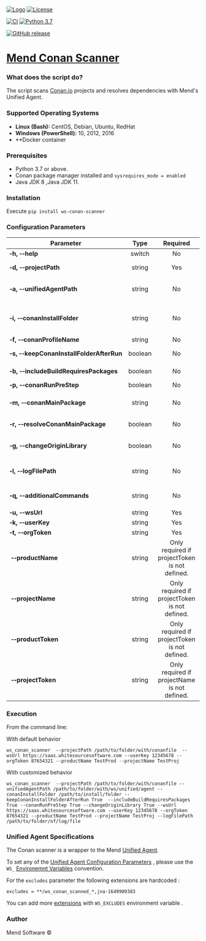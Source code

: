 [![Logo](https://resources.mend.io/mend-sig/logo/mend-dark-logo-horizontal.png)](https://www.mend.io/)
[![License](https://img.shields.io/badge/License-Apache%202.0-yellowgreen.svg)](https://opensource.org/licenses/Apache-2.0)

[![CI](https://github.com/whitesource-ps/ws-conan-scanner/actions/workflows/ci.yml/badge.svg)](https://github.com/whitesource-ps/ws-conan-scanner/actions/workflows/ci.yml)
[![Python 3.7](https://upload.wikimedia.org/wikipedia/commons/thumb/7/76/Blue_Python_3.7%2B_Shield_Badge.svg/86px-Blue_Python_3.7%2B_Shield_Badge.svg.png)](https://www.python.org/downloads/release/python-370/)

[![GitHub release](https://img.shields.io/github/v/release/whitesource-ps/ws-conan-scanner)](https://github.com/whitesource-ps/ws-conan-scanner/releases/latest)

# [Mend Conan Scanner](https://github.com/whitesource-ps/ws-conan-scanner)

### What does the script do?

The script scans [Conan.io](https://docs.conan.io/en/latest/) projects and resolves dependencies with Mend's Unified Agent.

### Supported Operating Systems

- **Linux (Bash):**    CentOS, Debian, Ubuntu, RedHat
- **Windows (PowerShell):**    10, 2012, 2016
- **Docker container

### Prerequisites

- Python 3.7 or above.
- Conan package manager installed and `sysrequires_mode = enabled`
- Java JDK 8 ,Java JDK 11.

### Installation

Execute `pip install ws-conan-scanner`

### Configuration Parameters

| Parameter                                                          |  Type   |                   Required                    |           Default            | Description                                                                                                                                                                                        |
|--------------------------------------------------------------------|:-------:|:---------------------------------------------:|:----------------------------:|----------------------------------------------------------------------------------------------------------------------------------------------------------------------------------------------------|
| **&#x2011;h,&nbsp;&#x2011;&#x2011;help**                           | switch  |                      No                       |                              | Shows help and usage menu.                                                                                                                                                                         |
| **&#x2011;d,&nbsp;&#x2011;&#x2011;projectPath**                    | string  |                      Yes                      |                              | The full path directory which contains the `conanfile.txt` / `conanfile.py` path.                                                                                                                  |
| **&#x2011;a,&nbsp;&#x2011;&#x2011;unifiedAgentPath**               | string  |                      No                       |         projectPath          | The full path directory which contains the Unified Agent ( will be downloaded if not found on in path.                                                                                             |
| **&#x2011;i,&nbsp;&#x2011;&#x2011;conanInstallFolder**             | string  |                      No                       | projectPath/`%Y%m%d%H%M%S%f` | The folder where the installation of packages outputs the generator files with the information of dependencies. Format: `%Y%m%d%H%M%S%f` .                                                         |
| **&#x2011;f,&nbsp;&#x2011;&#x2011;conanProfileName**               | string  |                      No                       |          `default`           | The name of the conan profile .                                                                                                                                                                    |
| **&#x2011;s,&nbsp;&#x2011;&#x2011;keepConanInstallFolderAfterRun** | boolean |                      No                       |            False             | keeps the Conan install folder after run.                                                                                                                                                          |
| **&#x2011;b,&nbsp;&#x2011;&#x2011;includeBuildRequiresPackages**   | boolean |                      No                       |             True             | If True, the scanner will include [build_requirements packages](https://docs.conan.io/en/latest/devtools/build_requires.html).                                                                     |
| **&#x2011;p,&nbsp;&#x2011;&#x2011;conanRunPreStep**                | boolean |                      No                       |            False             | Runs `conan install --build`.                                                                                                                                                                      |
| **&#x2011;m,&nbsp;&#x2011;&#x2011;conanMainPackage**               | string  |                      No                       |                              | "Include the main package `name/package_version@user/channel` of the project's conanfile package".                                                                                                 |
| **&#x2011;r,&nbsp;&#x2011;&#x2011;resolveConanMainPackage**        | boolean |                      No                       |             True             | Retrieve and scan the source files of `conanfile.py` recipe main package.                                                                                                                          |
| **&#x2011;g,&nbsp;&#x2011;&#x2011;changeOriginLibrary**            | boolean |                      No                       |             True             | Auto run of [Origin Library change](https://whitesource.atlassian.net/wiki/spaces/WD/pages/34013522/Changing+the+Origin+Library+for+Source+Files) for conan source libraries in Mend organization. |
| **&#x2011;l,&nbsp;&#x2011;&#x2011;logFilePath**                    | string  |                      No                       |                              | The full path Path to the conan_scanner_log_`%Y%m%d%H%M%S%f`.log file.                                                                                                                             |
| **&#x2011;q,&nbsp;&#x2011;&#x2011;additionalCommands**             | string  |                      No                       |                              | List of additional dobule qutes and space delimited commands to run `"echo 'hello'" "echo 'world'"`                                                                                                |
| **&#x2011;u,&nbsp;&#x2011;&#x2011;wsUrl**                          | string  |                      Yes                      |                              | The Mend organization url.                                                                                                                                                                         |
| **&#x2011;k,&nbsp;&#x2011;&#x2011;userKey**                        | string  |                      Yes                      |                              | The user ( Product Admin ) key.                                                                                                                                                                    |
| **&#x2011;t,&nbsp;&#x2011;&#x2011;orgToken**                       | string  |                      Yes                      |                              | The organization token.                                                                                                                                                                            |
| **&nbsp;&#x2011;&#x2011;productName**                              | string  | Only required if projectToken is not defined. |                              | The product name.                                                                                                                                                                                  |
| **&nbsp;&#x2011;&#x2011;projectName**                              | string  | Only required if projectToken is not defined. |                              | The project name.                                                                                                                                                                                  |
| **&nbsp;&#x2011;&#x2011;productToken**                             | string  | Only required if projectToken is not defined. |                              | The product token.                                                                                                                                                                                 |
| **&nbsp;&#x2011;&#x2011;projectToken**                             | string  | Only required if projectName is not defined.  |                              | The project token.                                                                                                                                                                                 |

### Execution

From the command line:

With default behavior

```
ws_conan_scanner  --projectPath /path/to/folder/with/conanfile  --wsUrl https://saas.whitesourcesoftware.com --userKey 12345678 --orgToken 87654321 --productName TestProd --projectName TestProj
```

With customized behavior

```
ws_conan_scanner  --projectPath /path/to/folder/with/conanfile --unifiedAgentPath /path/to/folder/with/ws/unified/agent --conanInstallFolder /path/to/install/folder --keepConanInstallFolderAfterRun True  --includeBuildRequiresPackages True --conanRunPreStep True --changeOriginLibrary True --wsUrl https://saas.whitesourcesoftware.com --userKey 12345678 --orgToken 87654321 --productName TestProd --projectName TestProj --logFilePath /path/to/folder/of/log/file
```

### Unified Agent Specifications

The Conan scanner is a wrapper to the Mend [Unified Agent](https://whitesource.atlassian.net/wiki/spaces/WD/pages/804814917/Unified+Agent+Overview).

To set any of the [Unified Agent Configuration Parameters](https://whitesource.atlassian.net/wiki/spaces/WD/pages/1544880156/Unified+Agent+Configuration+Parameters) , please use the `WS_` [Environemnt Variables](https://whitesource.atlassian.net/wiki/spaces/WD/pages/1544880156/Unified+Agent+Configuration+Parameters#Configuring-the-Unified-Agent-by-Environment-Variables) convention.

For the `excludes` parameter the following extensions are hardcoded :

```
excludes = **/ws_conan_scanned_*,jna-1649909383
```

You can add more [extensions](https://whitesource.atlassian.net/wiki/spaces/WD/pages/1544880156/Unified+Agent+Configuration+Parameters#Includes%2FExcludes-Glob-Patterns) with `WS_EXCLUDES` environment variable .

### Author

Mend Software ©